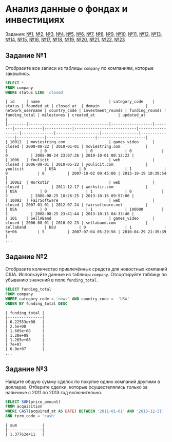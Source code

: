# Анализ данные о фондах и инвестициях
Задания: [№1](#задание-1), [№2](#задание-2), [№3](#задание-3), [№4](#задание-4), [№5](#задание-5), 
[№6](#задание-6), [№7](#задание-7), [№8](#задание-8), [№9](#задание-9), [№10](#задание-10), [№11](#задание-11),
[№12](#задание-12), [№13](#задание-13), [№14](#задание-14), [№15](#задание-15), [№16](#задание-16), [№17](#задание-17),
[№18](#задание-18), [№19](#задание-19), [№20](#задание-20), [№21](#задание-21), [№22](#задание-22), [№23](#задание-23)

## Задание №1 
Отобразите все записи из таблицы `company` по компаниям, которые закрылись.

```sql
SELECT *
FROM company
WHERE status LIKE 'closed'
```
```text
| id     | name                              | category_code    | status | founded_at | closed_at  | domain                    | network_username | country_code | investment_rounds | funding_rounds | funding_total | milestones | created_at          | updated_at          |
|--------|-----------------------------------|------------------|--------|------------|------------|---------------------------|------------------|--------------|-------------------|----------------|---------------|------------|---------------------|---------------------|
| 10012  | moviestring.com                   | games_video      | closed | 2008-08-22 | 2010-01-01 | moviestring.com           |                  |              | 0                 | 0              | 0             | 0          | 2008-08-24 23:07:26 | 2010-10-01 00:12:22 |
| 1006   | Youlicit                          | web              | closed | 2006-09-01 | 2010-05-22 | youlicit.com              | youlicit         | USA          | 0                 | 1              | 0             | 0          | 2007-10-02 09:45:00 | 2013-10-19 10:39:54 |
| 10062  | Workstir                          | web              | closed |            | 2011-12-17 | workstir.com              |                  | USA          | 0                 | 1              | 0             | 2          | 2008-08-25 18:26:25 | 2013-10-16 09:57:06 |
| 10092  | FairSoftware                      | web              | closed | 2007-01-01 | 2012-07-24 | fairsoftware.net          |                  | USA          | 0                 | 1              | 100000        | 1          | 2008-08-25 23:41:44 | 2013-10-15 04:33:46 |
| 101    | SellABand                         | games_video      | closed | 2006-08-01 | 2010-02-23 | sellaband.com             | sellaband        | DEU          | 0                 | 1              | 5e+06         | 5          | 2007-07-04 05:29:56 | 2010-04-29 21:39:39 |
...
```


## Задание №2
Отобразите количество привлечённых средств для новостных компаний США. Используйте данные из таблицы `company`. 
Отсортируйте таблицу по убыванию значений в поле `funding_total`.
```sql
SELECT funding_total
FROM company
WHERE category_code = 'news' AND country_code =  'USA'
ORDER BY funding_total DESC
```
```text
| funding_total |
|---------------|
| 6.22553e+08   |
| 2.5e+08       |
| 1.605e+08     |
| 1.28e+08      |
| 1.265e+08     |
| 7e+07         |
| 6.9e+07       |
...
```


## Задание №3
Найдите общую сумму сделок по покупке одних компаний другими в долларах. Отберите сделки, 
которые осуществлялись только за наличные с 2011 по 2013 год включительно.

```sql
SELECT SUM(price_amount)
FROM acquisition
WHERE CAST(acquired_at AS DATE) BETWEEN '2011-01-01' AND '2013-12-31'
AND term_code = 'cash'
```
```text
| sum           |
|---------------|
| 1.37762e+11   |
```